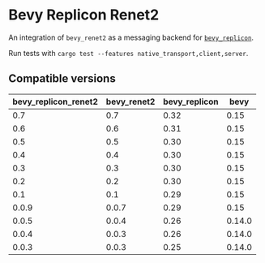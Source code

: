 # Bevy Replicon Renet2

An integration of `bevy_renet2` as a messaging backend for [`bevy_replicon`](https://github.com/projectharmonia/bevy_replicon).

Run tests with `cargo test --features native_transport,client,server`.

## Compatible versions

| bevy_replicon_renet2 | bevy_renet2 | bevy_replicon | bevy   |
|----------------------|-------------|---------------|--------|
| 0.7                  | 0.7         | 0.32          | 0.15   |
| 0.6                  | 0.6         | 0.31          | 0.15   |
| 0.5                  | 0.5         | 0.30          | 0.15   |
| 0.4                  | 0.4         | 0.30          | 0.15   |
| 0.3                  | 0.3         | 0.30          | 0.15   |
| 0.2                  | 0.2         | 0.30          | 0.15   |
| 0.1                  | 0.1         | 0.29          | 0.15   |
| 0.0.9                | 0.0.7       | 0.29          | 0.15   |
| 0.0.5                | 0.0.4       | 0.26          | 0.14.0 |
| 0.0.4                | 0.0.3       | 0.26          | 0.14.0 |
| 0.0.3                | 0.0.3       | 0.25          | 0.14.0 |
